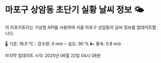 
# 마포구 상암동 초단기 실황 날씨 정보 🌤️

이 리포지토리는 기상청 API를 사용하여 서울 마포구 상암동의 날씨 정보를 업데이트합니다. 

🌡️ 기온: 18.9 ℃
💧 강수량: 0 mm
💦 습도: 90 %
🌬️ 풍속: 0.8 m/s

마지막 업데이트 시각: 2025년 06월 22일 04시 08분    
